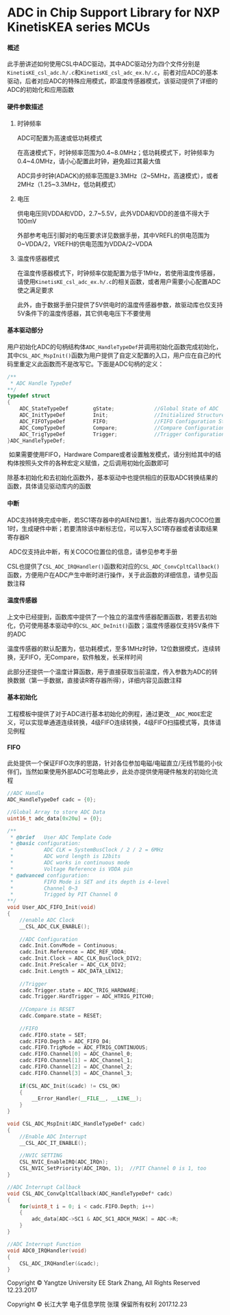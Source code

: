# ADC in Chip Support Library for NXP KinetisKEA series MCUs

#### 概述

​	此手册讲述如何使用CSL中ADC驱动，其中ADC驱动分为四个文件分别是`KinetisKE_csl_adc.h/.c`和`KinetisKE_csl_adc_ex.h/.c`，前者对应ADC的基本驱动，后者对应ADC的特殊应用模式，即温度传感器模式，该驱动提供了详细的ADC的初始化和应用函数

#### 硬件参数描述

1. 时钟频率

   ADC可配置为高速或低功耗模式

   在高速模式下，时钟频率范围为0.4~8.0MHz；低功耗模式下，时钟频率为0.4~4.0MHz，请小心配置此时钟，避免超过其最大值

   ADC异步时钟(ADACK)的频率范围是3.3MHz（2~5MHz，高速模式），或者2MHz（1.25~3.3MHz，低功耗模式）

2. 电压

   供电电压同VDDA和VDD，2.7~5.5V，此外VDDA和VDD的差值不得大于100mV

   外部参考电压引脚对的电压要求详见数据手册，其中VREFL的供电范围为0~VDDA/2，VREFH的供电范围为VDDA/2~VDDA

3. 温度传感器模式

   在温度传感器模式下，时钟频率仅能配置为低于1MHz，若使用温度传感器，请使用`KinetisKE_csl_adc_ex.h/.c`的相关函数，或者用户需要小心配置ADC使之满足要求

   此外，由于数据手册只提供了5V供电时的温度传感器参数，故驱动库也仅支持5V条件下的温度传感器，其它供电电压下不要使用

#### 基本驱动部分

​	用户初始化ADC的句柄结构体`ADC_HandleTypeDef`并调用初始化函数完成初始化，其中`CSL_ADC_MspInit()`函数为用户提供了自定义配置的入口，用户应在自己的代码里重定义此函数而不是改写它。下面是ADC句柄的定义：

```C++
/**
 * ADC Handle TypeDef
**/
typedef struct
{
	ADC_StateTypeDef 		gState;				//Global State of ADC
	ADC_InitTypeDef 		Init;				//Initialized Structure
	ADC_FIFOTypeDef 		FIFO;				//FIFO Configuration Structure
	ADC_CompTypeDef 		Compare;			//Compare Configuration Structure
	ADC_TrigTypeDef 		Trigger;			//Trigger Configuration Structure
}ADC_HandleTypeDef;
```

​	如果需要使用FIFO，Hardware Compare或者设置触发模式，请分别给其中的结构体按照头文件的各种宏定义赋值，之后调用初始化函数即可

​	除基本初始化和去初始化函数外，基本驱动中也提供相应的获取ADC转换结果的函数，具体请见驱动库内的函数

#### 中断

​	ADC支持转换完成中断，若SC1寄存器中的AIEN位置1，当此寄存器内COCO位置1时，生成硬件中断；若要清除该中断标志位，可以写入SC1寄存器或者读取结果寄存器R

​	ADC仅支持此中断，有关COCO位置位的信息，请参见参考手册

​	CSL也提供了`CSL_ADC_IRQHandler()`函数和对应的`CSL_ADC_ConvCpltCallback()`函数，方便用户在ADC产生中断时进行操作，关于此函数的详细信息，请参见函数注释

#### 温度传感器

​	上文中已经提到，函数库中提供了一个独立的温度传感器配置函数，若要去初始化，仍可使用基本驱动中的`CSL_ADC_DeInit()`函数；温度传感器仅支持5V条件下的ADC

​	温度传感器的默认配置为，低功耗模式，至多1MHz时钟，12位数据模式，连续转换，无FIFO，无Compare，软件触发，长采样时间

​	此部分还提供一个温度计算函数，用于直接获取当前温度，传入参数为ADC的转换数据（第一手数据，直接读R寄存器所得），详细内容见函数注释

#### 基本初始化

​	工程模板中提供了对于ADC进行基本初始化的例程，通过更改`__ADC_MODE`宏定义，可以实现单通道连续转换，4级FIFO连续转换，4级FIFO扫描模式等，具体请见例程

#### FIFO

此处提供一个保证FIFO次序的思路，针对各位参加电磁/电磁直立/无线节能的小伙伴们，当然如果使用外部ADC可忽略此步，此处亦提供使用硬件触发的初始化流程

```C++
//ADC Handle
ADC_HandleTypeDef cadc = {0};

//Global Array to store ADC Data
uint16_t adc_data[0x20u] = {0};

/**
 * @brief	User ADC Template Code
 * @basic configuration:
 * 			ADC CLK = SystemBusClock / 2 / 2 = 6MHz
 * 			ADC word length is 12bits
 * 			ADC works in continuous mode
 * 			Voltage Reference is VDDA pin
 * @advanced configuration:
 *			FIFO Mode is SET and its depth is 4-level
 * 			Channel 0~3
 * 			Trigged by PIT Channel 0
**/
void User_ADC_FIFO_Init(void)
{
	//enable ADC Clock
  	__CSL_ADC_CLK_ENABLE();
	
  	//ADC Configuration
  	cadc.Init.ConvMode = Continuous;
	cadc.Init.Reference = ADC_REF_VDDA;
	cadc.Init.Clock = ADC_CLK_BusClock_DIV2;
	cadc.Init.PreScaler = ADC_CLK_DIV2;
	cadc.Init.Length = ADC_DATA_LEN12;
  	
  	//Trigger
  	cadc.Trigger.state = ADC_TRIG_HARDWARE;
  	cadc.Trigger.HardTrigger = ADC_HTRIG_PITCH0;
  
  	//Compare is RESET
	cadc.Compare.state = RESET;
	
  	//FIFO
	cadc.FIFO.state = SET;			
	cadc.FIFO.Depth = ADC_FIFO_D4;
	cadc.FIFO.TrigMode = ADC_FTRIG_CONTINUOUS;
	cadc.FIFO.Channel[0] = ADC_Channel_0;
	cadc.FIFO.Channel[1] = ADC_Channel_1;
	cadc.FIFO.Channel[2] = ADC_Channel_2;
	cadc.FIFO.Channel[3] = ADC_Channel_3;
  
  	if(CSL_ADC_Init(&cadc) != CSL_OK)
	{
		__Error_Handler(__FILE__, __LINE__);
	}
}

void CSL_ADC_MspInit(ADC_HandleTypeDef* cadc)
{
  	//Enable ADC Interrupt
  	__CSL_ADC_IT_ENABLE();
  	
  	//NVIC SETTING
  	CSL_NVIC_EnableIRQ(ADC_IRQn);
  	CSL_NVIC_SetPriority(ADC_IRQn, 1);	//PIT Channel 0 is 1, too
}

//ADC Interrupt Callback
void CSL_ADC_ConvCpltCallback(ADC_HandleTypeDef* cadc)
{
  	for(uint8_t i = 0; i < cadc.FIFO.Depth; i++)
    {
      	adc_data[ADC->SC1 & ADC_SC1_ADCH_MASK] = ADC->R;
    }
}

//ADC Interrupt Function
void ADC0_IRQHandler(void)
{
	CSL_ADC_IRQHandler(&cadc);
}
```



Copyright &copy; Yangtze University EE Stark Zhang, All Rights Reserved 12.23.2017

Copyright &copy; 长江大学 电子信息学院 张璞 保留所有权利  2017.12.23